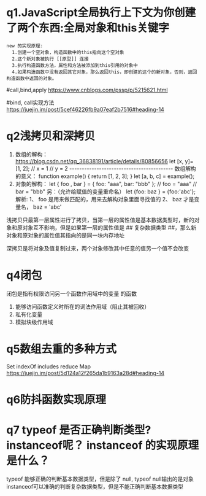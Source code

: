 # q1.JavaScript全局执行上下文为你创建了两个东西:全局对象和this关键字
    new 的实现原理:
      1.创建一个空对象，构造函数中的this指向这个空对象
      2.这个新对象被执行 [[原型]] 连接
      3.执行构造函数方法，属性和方法被添加到this引用的对象中
      4.如果构造函数中没有返回其它对象，那么返回this，即创建的这个的新对象，否则，返回构造函数中返回的对象。
#call,bind,apply
  https://www.cnblogs.com/pssp/p/5215621.html

#bind, call实现方法
  https://juejin.im/post/5cef46226fb9a07eaf2b7516#heading-14

# q2浅拷贝和深拷贝
  1. 数组的解构：
  https://blog.csdn.net/qq_36838191/article/details/80856656
    let [x, y]= [1, 2];
    // x = 1
    // y = 2
    ------------------------------------------
    数组解构的意义：
    function example() {
      return [1, 2, 3];
    }
    let [a, b, c] = example(); 
  2. 对象的解构：
    let { foo , bar } = { foo: "aaa", bar: "bbb" };
    // foo = "aaa"
    // bar = "bbb"
    另：（允许给赋值的变量重命名）
    let {foo: baz } = {foo:'abc'};
    解析:
    1、 foo 是用来做匹配的，用来去解构对象里面寻找值的
    2、 baz 才是变量名， baz = 'abc'

  浅拷贝只最第一层属性进行了拷贝，当第一层的属性值是基本数据类型时，新的对象和原对象互不影响，但是如果第一层的属性值是 ## 复杂数据类型 ##，那么新对象和原对象的属性值其指向的是同一块内存地址

  深拷贝是将对象及值复制过来，两个对象修改其中任意的值另一个值不会改变

# q4闭包
  闭包是指有权限访问另一个函数作用域中的变量 的函数
   1. 能够访问函数定义时所在的词法作用域（阻止其被回收）
   2. 私有化变量
   3. 模拟块级作用域

# q5数组去重的多种方式
  Set   indexOf   includes   reduce  Map
  https://juejin.im/post/5d124a12f265da1b9163a28d#heading-14

# q6防抖函数实现原理

# q7 typeof 是否正确判断类型? instanceof呢？ instanceof 的实现原理是什么？
  typeof 能够正确的判断基本数据类型，但是除了 null, typeof null输出的是对象
  instanceof可以准确的判断复杂数据类型，但是不能正确判断基本数据类型
  
